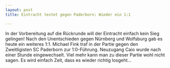 ```yaml
---
layout: post
title: Eintracht testet gegen Paderborn: Wieder ein 1:1

---
```


In der Vorbereitung auf die Rückrunde will der Eintracht einfach kein Sieg gelingen! Nach den Unentschieden gegen Nürnberg und Wolfsburg gab es heute ein weiteres 1:1. Michael Fink traf in der Partie gegen den Zweitligisten SC Paderborn zur 1:0-Führung. Neuzugang Caio wurde nach einer Stunde eingewechselt. Viel mehr kann man zu dieser Partie wohl nicht sagen. Es wird einfach Zeit, dass es wieder richtig losgeht...


